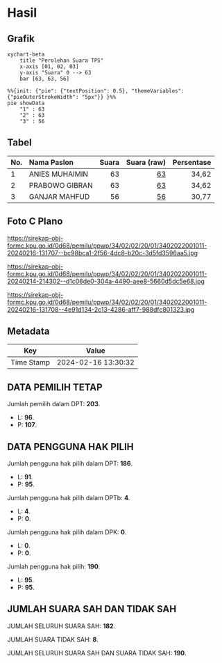 # Hasil

## Grafik

```mermaid
xychart-beta
    title "Perolehan Suara TPS"
    x-axis [01, 02, 03]
    y-axis "Suara" 0 --> 63
    bar [63, 63, 56]
```

```mermaid
%%{init: {"pie": {"textPosition": 0.5}, "themeVariables": {"pieOuterStrokeWidth": "5px"}} }%%
pie showData
    "1" : 63
    "2" : 63
    "3" : 56
```

## Tabel

| No. | Nama Paslon    | Suara | Suara (raw) | Persentase |
|:--- |:-------------- | -----:| -----------:| ----------:|
| 1   | ANIES MUHAIMIN | 63    | [63][p-1]   | 34,62      |
| 2   | PRABOWO GIBRAN | 63    | [63][p-2]   | 34,62      |
| 3   | GANJAR MAHFUD  | 56    | [56][p-3]   | 30,77      |


[p-1]: https://github.com/gigit-pemilu/pemilu-2024-34-di-yogyakarta/blob/main/pilpres/hitung-suara/sub/34-di-yogyakarta/sub/02-bantul/sub/02-sanden/sub/2001-gadingsari/sub/011-tps/sub/paslon-1.txt
[p-2]: https://github.com/gigit-pemilu/pemilu-2024-34-di-yogyakarta/blob/main/pilpres/hitung-suara/sub/34-di-yogyakarta/sub/02-bantul/sub/02-sanden/sub/2001-gadingsari/sub/011-tps/sub/paslon-2.txt
[p-3]: https://github.com/gigit-pemilu/pemilu-2024-34-di-yogyakarta/blob/main/pilpres/hitung-suara/sub/34-di-yogyakarta/sub/02-bantul/sub/02-sanden/sub/2001-gadingsari/sub/011-tps/sub/paslon-3.txt

## Foto C Plano

https://sirekap-obj-formc.kpu.go.id/0d68/pemilu/ppwp/34/02/02/20/01/3402022001011-20240216-131707--bc98bca1-2f56-4dc8-b20c-3d5fd3596aa5.jpg

https://sirekap-obj-formc.kpu.go.id/0d68/pemilu/ppwp/34/02/02/20/01/3402022001011-20240214-214302--d1c06de0-304a-4490-aee8-5660d5dc5e68.jpg

https://sirekap-obj-formc.kpu.go.id/0d68/pemilu/ppwp/34/02/02/20/01/3402022001011-20240216-131708--4e91d134-2c13-4286-aff7-988dfc801323.jpg


## Metadata

| Key        | Value               |
| ---------- | ------------------- |
| Time Stamp | 2024-02-16 13:30:32 |


## DATA PEMILIH TETAP

Jumlah pemilih dalam DPT: **203**.
 * L: **96**.
 * P: **107**.

## DATA PENGGUNA HAK PILIH

Jumlah pengguna hak pilih dalam DPT: **186**.
 * L: **91**.
 * P: **95**.

Jumlah pengguna hak pilih dalam DPTb: **4**.
 * L: **4**.
 * P: **0**.

Jumlah pengguna hak pilih dalam DPK: **0**.
 * L: **0**.
 * P: **0**.

Jumlah pengguna hak pilih: **190**.
 * L: **95**.
 * P: **95**.

## JUMLAH SUARA SAH DAN TIDAK SAH

JUMLAH SELURUH SUARA SAH: **182**.

JUMLAH SUARA TIDAK SAH: **8**.

JUMLAH SELURUH SUARA SAH DAN SUARA TIDAK SAH: **190**.


